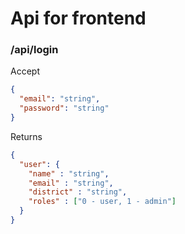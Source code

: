 # Api for frontend


### /api/login
Accept

```json
{
  "email": "string",
  "password": "string"
}
```

Returns
```json
{
  "user": {
    "name" : "string",
    "email" : "string",
    "district" : "string",
    "roles" : ["0 - user, 1 - admin"]
  }
}
```
